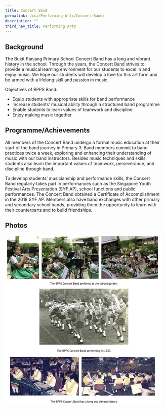 ```yaml
---
title: Concert Band
permalink: /cca/Performing-Arts/Concert-Band/
description: ""
third_nav_title: Performing Arts
---
```

Background
----------

The Bukit Panjang Primary School Concert Band has a long and vibrant history in the school. Through the years, the Concert Band strives to provide a musical learning environment for our students to excel in and enjoy music. We hope our students will develop a love for this art form and be armed with a lifelong skill and passion in music.

  

Objectives of BPPS Band:

*   Equip students with appropriate skills for band performance
*   Increase students’ musical ability through a structured band programme
*   Enable students to learn values of teamwork and discipline
*   Enjoy making music together

  

Programme/Achievements
----------------------

All members of the Concert Band undergo a formal music education at their start of the band journey in Primary 3. Band members commit to band practices twice a week, exploring and enhancing their understanding of music with our band instructors. Besides music techniques and skills, students also learn the important values of teamwork, perseverance, and discipline through band.

  

To develop students’ musicianship and performance skills, the Concert Band regularly takes part in performances such as the Singapore Youth Festival Arts Presentation (SYF AP), school functions and public performances. The Concert Band obtained a Certificate of Accomplishment in the 2018 SYF AP. Members also have band exchanges with other primary and secondary school bands, providing them the opportunity to learn with their counterparts and to build friendships.

  

Photos
------

![](/images/concertband.png)